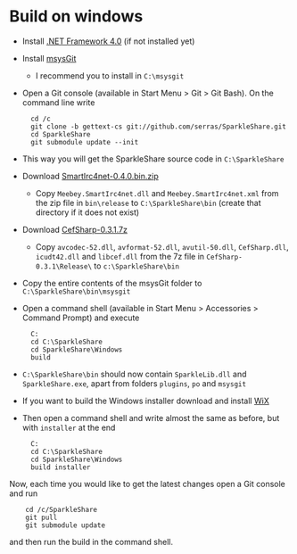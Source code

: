 # Build on windows

* Install [.NET Framework 4.0](http://www.microsoft.com/download/en/details.aspx?id=17851) (if not installed yet)

* Install [msysGit](http://code.google.com/p/msysgit/downloads/detail?name=Git-1.7.8-preview20111206.exe)
  *  I recommend you to install in `C:\msysgit`

* Open a Git console (available in Start Menu > Git > Git Bash). On the command line write

        cd /c
        git clone -b gettext-cs git://github.com/serras/SparkleShare.git
        cd SparkleShare
        git submodule update --init

* This way you will get the SparkleShare source code in `C:\SparkleShare`

* Download [SmartIrc4net-0.4.0.bin.zip](http://sourceforge.net/projects/smartirc4net/files/SmartIrc4net/0.4.0/SmartIrc4net-0.4.0.bin.zip/download)
  * Copy `Meebey.SmartIrc4net.dll` and `Meebey.SmartIrc4net.xml` from the zip file in `bin\release` to `C:\SparkleShare\bin` (create that directory if it does not exist)

* Download [CefSharp-0.3.1.7z](https://github.com/downloads/chillitom/CefSharp/CefSharp-0.3.1.7z)
  * Copy `avcodec-52.dll`, `avformat-52.dll`, `avutil-50.dll`, `CefSharp.dll`, `icudt42.dll` and `libcef.dll` from the 7z file in `CefSharp-0.3.1\Release\` to `c:\SparkleShare\bin`

* Copy the entire contents of the msysGit folder to `C:\SparkleShare\bin\msysgit`

* Open a command shell (available in Start Menu > Accessories > Command Prompt) and execute

        C:
        cd C:\SparkleShare
        cd SparkleShare\Windows
        build

* `C:\SparkleShare\bin` should now contain `SparkleLib.dll` and `SparkleShare.exe`, apart from folders `plugins`, `po` and `msysgit`

* If you want to build the Windows installer download and install [WiX](http://wix.sourceforge.net/)

* Then open a command shell and write almost the same as before, but with `installer` at the end

        C:
        cd C:\SparkleShare
        cd SparkleShare\Windows
        build installer

Now, each time you would like to get the latest changes open a Git console and run

        cd /c/SparkleShare
        git pull
        git submodule update

and then run the build in the command shell.
